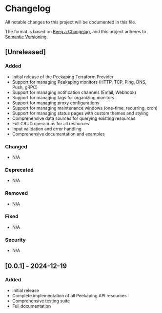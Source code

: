 # Changelog

All notable changes to this project will be documented in this file.

The format is based on [Keep a Changelog](https://keepachangelog.com/en/1.0.0/),
and this project adheres to [Semantic Versioning](https://semver.org/spec/v2.0.0.html).

## [Unreleased]

### Added
- Initial release of the Peekaping Terraform Provider
- Support for managing Peekaping monitors (HTTP, TCP, Ping, DNS, Push, gRPC)
- Support for managing notification channels (Email, Webhook)
- Support for managing tags for organizing monitors
- Support for managing proxy configurations
- Support for managing maintenance windows (one-time, recurring, cron)
- Support for managing status pages with custom themes and styling
- Comprehensive data sources for querying existing resources
- Full CRUD operations for all resources
- Input validation and error handling
- Comprehensive documentation and examples

### Changed
- N/A

### Deprecated
- N/A

### Removed
- N/A

### Fixed
- N/A

### Security
- N/A

## [0.0.1] - 2024-12-19

### Added
- Initial release
- Complete implementation of all Peekaping API resources
- Comprehensive testing suite
- Full documentation
